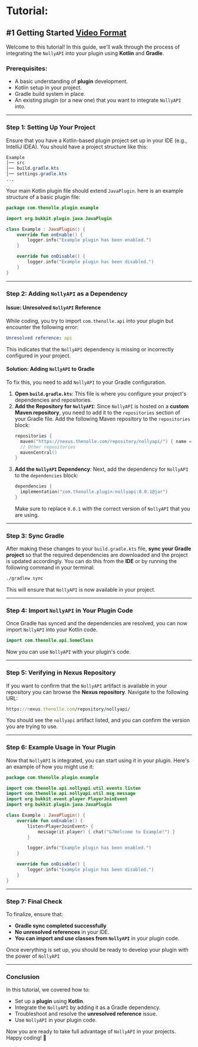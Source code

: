 # Tutorial:
## #1 Getting Started [Video Format](./#1%20getting%20started.mp4)

Welcome to this tutorial! In this guide, we'll walk through the process of integrating the `NollyAPI` into your plugin using **Kotlin** and **Gradle**.

### Prerequisites:
- A basic understanding of **plugin** development.
- Kotlin setup in your project.
- Gradle build system in place.
- An existing plugin (or a new one) that you want to integrate `NollyAPI` into.

---

### Step 1: Setting Up Your Project

Ensure that you have a Kotlin-based plugin project set up in your IDE (e.g., IntelliJ IDEA). You should have a project structure like this:
```css
Example
│── src
│── build.gradle.kts
│── settings.gradle.kts
...
```
Your main Kotlin plugin file should extend `JavaPlugin`. here is an example structure of a basic plugin file:
```kt
package com.thenolle.plugin.example

import org.bukkit.plugin.java.JavaPlugin

class Example : JavaPlugin() {
    override fun onEnable() {
        logger.info("Example plugin has been enabled.")
    }

    override fun onDisable() {
        logger.info("Example plugin has been disabled.")
    }
}
```

---

### Step 2: Adding `NollyAPI` as a Dependency

#### Issue: Unresolved `NollyAPI` Reference

While coding, you try to import `com.thenolle.api` into your plugin but encounter the following error:
```yaml
Unresolved reference: api
```
This indicates that the `NollyAPI` dependency is missing or incorrectly configured in your project.

#### Solution: Adding `NollyAPI` to Gradle

To fix this, you need to add `NollyAPI` to your Gradle configuration.
 1. **Open `build.gradle.kts`**: This file is where you configure your project's dependencies and repositories.
 2. **Add the Repository for `NollyAPI`**: Since `NollyAPI` is hosted on a **custom Maven repository**, you need to add it to the `repositories` section of your Gradle file.
    Add the following Maven repository to the `repositories` block:
    ```kt
    repositories {
      maven("https://nexus.thenolle.com/repository/nollyapi/") { name = "nollyapi" }
      // Other repositories
      mavenCentral()
    }
    ```
 3. **Add the `NollyAPI` Dependency**: Next, add the dependency for `NollyAPI` to the `dependencies` block:
    ```kt
    dependencies {
      implementation("com.thenolle.plugin:nollyapi:0.0.1@jar")
    }
    ```
    Make sure to replace `0.0.1` with the correct version of `NollyAPI` that you are using.

---

### Step 3: Sync Gradle

After making these changes to your `build.gradle.kts` file, **sync your Gradle project** so that the required dependencies are downloaded and the project is updated accordingly.
You can do this from the **IDE** or by running the following command in your terminal:
```bash
./gradlew sync
```
This will ensure that `NollyAPI` is now available in your project.

---

### Step 4: Import `NollyAPI` in Your Plugin Code

Once Gradle has synced and the dependencies are resolved, you can now import `NollyAPI` into your Kotlin code.
```kotlin
import com.thenolle.api.SomeClass
```
Now you can use `NollyAPI` with your plugin's code.

---

### Step 5: Verifying in Nexus Repository

If you want to confirm that the `NollyAPI` artifact is available in your repository you can browse the **Nexus repository**.
Navigate to the following URL:
```ruby
https://nexus.thenolle.com/repository/nollyapi/
```
You should see the `nollyapi` artifact listed, and you can confirm the version you are trying to use.

---

### Step 6: Example Usage in Your Plugin

Now that `NollyAPI` is integrated, you can start using it in your plugin. Here's an example of how you might use it:
```kt
package com.thenolle.plugin.example

import com.thenolle.api.nollyapi.util.events.listen
import com.thenolle.api.nollyapi.util.msg.message
import org.bukkit.event.player.PlayerJoinEvent
import org.bukkit.plugin.java.JavaPlugin

class Example : JavaPlugin() {
    override fun onEnable() {
        listen<PlayerJoinEvent> {
            message(it.player) { chat("&7Welcome to Example!") }
        }

        logger.info("Example plugin has been enabled.")
    }

    override fun onDisable() {
        logger.info("Example plugin has been disabled.")
    }
}
```

---

### Step 7: Final Check

To finalize, ensure that:
- **Gradle sync completed successfully**
- **No unresolved references** in your IDE.
- **You can import and use classes from `NollyAPI`** in your plugin code.

Once everything is set up, you should be ready to develop your plugin with the power of `NollyAPI`

---

### Conclusion

In this tutorial, we covered how to:
- Set up a **plugin** using **Kotlin**.
- Integrate the `NollyAPI` by adding it as a Gradle dependency.
- Troubleshoot and resolve the **unresolved reference** issue.
- Use `NollyAPI` in your plugin code.

Now you are ready to take full advantage of `NollyAPI` in your projects. Happy coding! 🎉
